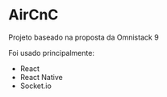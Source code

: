 # AirCnC

Projeto baseado na proposta da Omnistack 9 

Foi usado principalmente:
 - React
 - React Native
 - Socket.io
 
